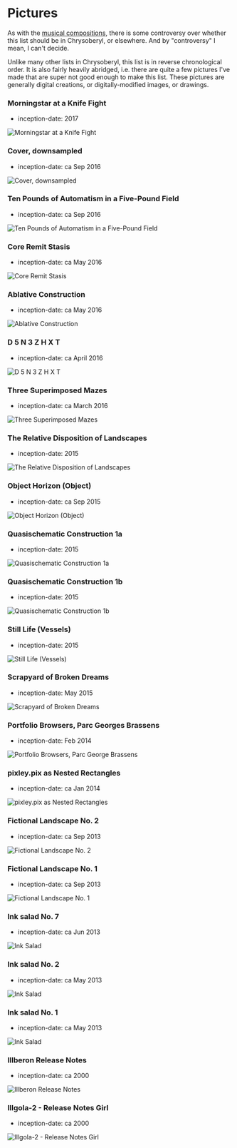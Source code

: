 Pictures
========

As with the [musical compositions](Musical%20Compositions.md), there is some controversy over whether this list
should be in Chrysoberyl, or elsewhere.  And by "controversy" I mean, I can't decide.

Unlike many other lists in Chrysoberyl, this list is in reverse chronological order.  It is also fairly heavily
abridged, i.e. there are quite a few pictures I've made that are super not good enough to make this list.
These pictures are generally digital creations, or digitally-modified images, or drawings.

### Morningstar at a Knife Fight

*   inception-date: 2017

![Morningstar at a Knife Fight](http://static.catseye.tc/images/generated/Morningstar%20at%20a%20Knife%20Fight.png)

### Cover, downsampled

*   inception-date: ca Sep 2016

![Cover, downsampled](http://static.catseye.tc/images/pictures/Cover,%20downsampled.jpg)

### Ten Pounds of Automatism in a Five-Pound Field

*   inception-date: ca Sep 2016

![Ten Pounds of Automatism in a Five-Pound Field](http://static.catseye.tc/images/pictures/Ten%20Pounds%20of%20Automatism%20in%20a%20Five-Pound%20Field.jpg)

### Core Remit Stasis

*   inception-date: ca May 2016

![Core Remit Stasis](http://static.catseye.tc/images/pictures/Core%20Remit%20Stasis.jpg)

### Ablative Construction

*   inception-date: ca May 2016

![Ablative Construction](http://static.catseye.tc/images/pictures/Ablative%20Construction.jpg)

### D 5 N 3 Z H X T

*   inception-date: ca April 2016

![D 5 N 3 Z H X T](http://static.catseye.tc/images/pictures/D%205%20N%203%20Z%20H%20X%20T.jpg)

### Three Superimposed Mazes

*   inception-date: ca March 2016

![Three Superimposed Mazes](http://static.catseye.tc/images/pictures/Three%20Superimposed%20Mazes.jpg)

### The Relative Disposition of Landscapes

*   inception-date: 2015

![The Relative Disposition of Landscapes](http://static.catseye.tc/images/pictures/The%20Relative%20Disposition%20of%20Landscapes.jpg)

### Object Horizon (Object)

*   inception-date: ca Sep 2015

![Object Horizon (Object)](http://static.catseye.tc/images/pictures/Object%20Horizon%20%28Object%29.jpg)

### Quasischematic Construction 1a

*   inception-date: 2015

![Quasischematic Construction 1a](http://static.catseye.tc/images/pictures/Quasischematic%20Construction%201a.jpg)

### Quasischematic Construction 1b

*   inception-date: 2015

![Quasischematic Construction 1b](http://static.catseye.tc/images/pictures/Quasischematic%20Construction%201b.jpg)

### Still Life (Vessels)

*   inception-date: 2015

![Still Life (Vessels)](http://static.catseye.tc/images/pictures/Still%20Life%20%28Vessels%29.jpg)

### Scrapyard of Broken Dreams

*   inception-date: May 2015

![Scrapyard of Broken Dreams](http://static.catseye.tc/images/pictures/Scrapyard%20of%20Broken%20Dreams.jpg)

### Portfolio Browsers, Parc Georges Brassens

*   inception-date: Feb 2014

![Portfolio Browsers, Parc George Brassens](http://static.catseye.tc/images/pictures/Portfolio%20Browsers,%20Parc%20George%20Brassens.jpg)

### pixley.pix as Nested Rectangles

*   inception-date: ca Jan 2014

![pixley.pix as Nested Rectangles](http://static.catseye.tc/images/generated/Pixley.png)

### Fictional Landscape No. 2

*   inception-date: ca Sep 2013

![Fictional Landscape No. 2](http://static.catseye.tc/images/pictures/Fictional%20Landscape%20No.%202.jpg)

### Fictional Landscape No. 1

*   inception-date: ca Sep 2013

![Fictional Landscape No. 1](http://static.catseye.tc/images/pictures/Fictional%20Landscape%20No.%201.jpg)

### Ink salad No. 7

*   inception-date: ca Jun 2013

![Ink Salad](http://static.catseye.tc/images/pictures/Ink%20salad%20No.%207.png)

### Ink salad No. 2

*   inception-date: ca May 2013

![Ink Salad](http://static.catseye.tc/images/pictures/Ink%20salad%20No.%202.png)

### Ink salad No. 1

*   inception-date: ca May 2013

![Ink Salad](http://static.catseye.tc/images/pictures/Ink%20salad%20No.%201.png)

### Illberon Release Notes

*   inception-date: ca 2000

![Illberon Release Notes](http://catseye.tc/modules/illgol-grand-mal/3.%20Illberon/doc/irl-may.jpg)

### Illgola-2 - Release Notes Girl

*   inception-date: ca 2000

![Illgola-2 - Release Notes Girl](http://catseye.tc/modules/illgol-grand-mal/2.%20Illgola-2/doc/release_notes_girl.gif)
